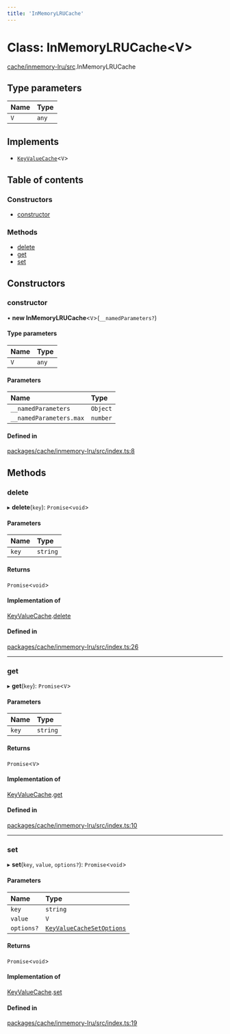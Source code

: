 ```yaml
---
title: 'InMemoryLRUCache'
---
```


# Class: InMemoryLRUCache<V\>

[cache/inmemory-lru/src](../modules/cache_inmemory_lru_src).InMemoryLRUCache

## Type parameters

| Name | Type |
| :------ | :------ |
| `V` | `any` |

## Implements

- [`KeyValueCache`](/docs/api/interfaces/types_src.KeyValueCache)<`V`\>

## Table of contents

### Constructors

- [constructor](cache_inmemory_lru_src.InMemoryLRUCache#constructor)

### Methods

- [delete](cache_inmemory_lru_src.InMemoryLRUCache#delete)
- [get](cache_inmemory_lru_src.InMemoryLRUCache#get)
- [set](cache_inmemory_lru_src.InMemoryLRUCache#set)

## Constructors

### constructor

• **new InMemoryLRUCache**<`V`\>(`__namedParameters?`)

#### Type parameters

| Name | Type |
| :------ | :------ |
| `V` | `any` |

#### Parameters

| Name | Type |
| :------ | :------ |
| `__namedParameters` | `Object` |
| `__namedParameters.max` | `number` |

#### Defined in

[packages/cache/inmemory-lru/src/index.ts:8](https://github.com/Urigo/graphql-mesh/blob/master/packages/cache/inmemory-lru/src/index.ts#L8)

## Methods

### delete

▸ **delete**(`key`): `Promise`<`void`\>

#### Parameters

| Name | Type |
| :------ | :------ |
| `key` | `string` |

#### Returns

`Promise`<`void`\>

#### Implementation of

[KeyValueCache](/docs/api/interfaces/types_src.KeyValueCache).[delete](/docs/api/interfaces/types_src.KeyValueCache#delete)

#### Defined in

[packages/cache/inmemory-lru/src/index.ts:26](https://github.com/Urigo/graphql-mesh/blob/master/packages/cache/inmemory-lru/src/index.ts#L26)

___

### get

▸ **get**(`key`): `Promise`<`V`\>

#### Parameters

| Name | Type |
| :------ | :------ |
| `key` | `string` |

#### Returns

`Promise`<`V`\>

#### Implementation of

[KeyValueCache](/docs/api/interfaces/types_src.KeyValueCache).[get](/docs/api/interfaces/types_src.KeyValueCache#get)

#### Defined in

[packages/cache/inmemory-lru/src/index.ts:10](https://github.com/Urigo/graphql-mesh/blob/master/packages/cache/inmemory-lru/src/index.ts#L10)

___

### set

▸ **set**(`key`, `value`, `options?`): `Promise`<`void`\>

#### Parameters

| Name | Type |
| :------ | :------ |
| `key` | `string` |
| `value` | `V` |
| `options?` | [`KeyValueCacheSetOptions`](/docs/api/interfaces/types_src.KeyValueCacheSetOptions) |

#### Returns

`Promise`<`void`\>

#### Implementation of

[KeyValueCache](/docs/api/interfaces/types_src.KeyValueCache).[set](/docs/api/interfaces/types_src.KeyValueCache#set)

#### Defined in

[packages/cache/inmemory-lru/src/index.ts:19](https://github.com/Urigo/graphql-mesh/blob/master/packages/cache/inmemory-lru/src/index.ts#L19)
